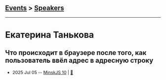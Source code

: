 ## [Events](../README.md) > [Speakers](../speakers.md)
---

# Екатерина Танькова

## Что происходит в браузере после того, как пользователь ввёл адрес в адресную строку
- 2025 Jul 05 -- [MinskJS 10](https://youtu.be/OjBcOQ_ynJo)  | [:notebook:](https://tankovae.github.io/slides/)  
